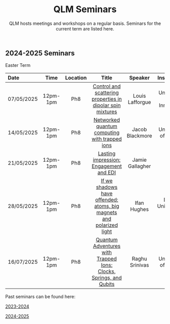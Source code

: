 ﻿---
layout: page
title: QLM Seminars
subtitle: QLM hosts meetings and workshops on a regular basis. Seminars for the current term are listed here.
---
 
## 2024-2025 Seminars

Easter Term

|Date  |Time |Location  |Title   |Speaker    |Institution    |
|:---  | :----: | :----:  | :--------:      | :------:      |           --: |
|07/05/2025|12pm-1pm|Ph8|<a href="/events/seminars/abstracts/2025 Summer/Louis Lafforgue">Control and scattering properties in dipolar spin mixtures</a>|Louis Lafforgue |University of Innsbruck |
|14/05/2025|12pm-1pm|Ph8|<a href="/events/seminars/abstracts/2025 Summer/Jacob Blackmore"> Networked quantum computing with trapped ions </a>|Jacob Blackmore |University of Oxford |
|21/05/2025|12pm-1pm|Ph8|<a href="/events/seminars/abstracts/2025 Summer/Jamie Gallagher"> Lasting impression: Engagement and EDI </a>|Jamie Gallagher | |
|28/05/2025|12pm-1pm|Ph8|<a href="/events/seminars/abstracts/2025 Summer/Ifan Hughes"> If we shadows have offended: atoms, big magnets and polarized light </a>|Ifan Hughes | Durham University, QLM|
|16/07/2025|12pm-1pm|Ph8|<a href="/events/seminars/abstracts/2025 Summer/Raghu Srinivas"> Quantum Adventures with Trapped Ions: Clocks, Springs, and Qubits </a>|Raghu Srinivas |University of Oxford|

Past seminars can be found here: 

<a href="/events/seminars_past_2324"> 2023-2024 </a>

<a href="/events/seminars_past_2425"> 2024-2025 </a>





